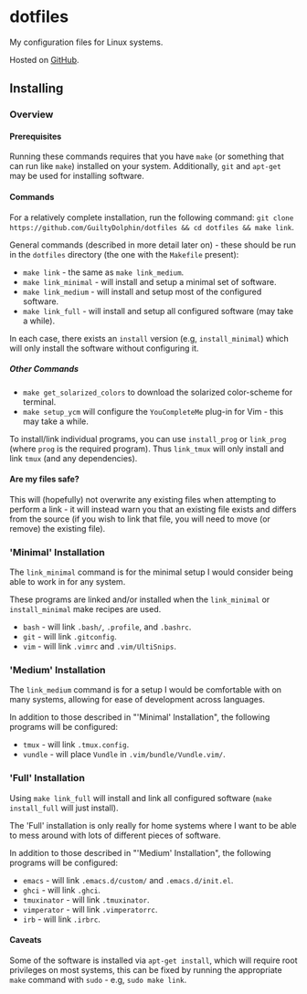 # dotfiles

My configuration files for Linux systems.

Hosted on [GitHub](https://github.com/GuiltyDolphin/dotfiles).

## Installing

### Overview

#### Prerequisites

Running these commands requires that you have `make` (or something
that can run like `make`) installed on your system. Additionally,
`git` and `apt-get` may be used for installing software.

#### Commands

For a relatively complete installation, run the following command:
`git clone https://github.com/GuiltyDolphin/dotfiles && cd dotfiles && make link`.

General commands (described in more detail later on) - these should
be run in the `dotfiles` directory (the one with the `Makefile`
present):

* `make link` - the same as `make link_medium`.
* `make link_minimal` - will install and setup a minimal set of
software.
* `make link_medium` - will install and setup most of the configured
software.
* `make link_full` - will install and setup all configured software
(may take a while).

In each case, there exists an `install` version
(e.g, `install_minimal`) which will only install the software without
configuring it.

##### Other Commands

* `make get_solarized_colors` to download the solarized color-scheme
for terminal.
* `make setup_ycm` will configure the `YouCompleteMe` plug-in for
Vim - this may take a while.

To install/link individual programs, you can use `install_prog` or
`link_prog` (where `prog` is the required program). Thus `link_tmux`
will only install and link `tmux` (and any dependencies).

#### Are my files safe?

This will (hopefully) not overwrite any existing files when attempting
to perform a link - it will instead warn you that an existing file
exists and differs from the source (if you wish to link that file,
you will need to move (or remove) the existing file).

### 'Minimal' Installation

The `link_minimal` command is for the minimal setup I would consider
being able to work in for any system.

These programs are linked and/or installed when the `link_minimal` or
`install_minimal` make recipes are used.

* `bash` - will link `.bash/`, `.profile`, and `.bashrc`.
* `git` - will link `.gitconfig`.
* `vim` - will link `.vimrc` and `.vim/UltiSnips`.

### 'Medium' Installation

The `link_medium` command is for a setup I would be comfortable with
on many systems, allowing for ease of development across languages.

In addition to those described in "'Minimal' Installation", the
following programs will be configured:

* `tmux` - will link `.tmux.config`.
* `vundle` - will place `Vundle` in `.vim/bundle/Vundle.vim/`.

### 'Full' Installation

Using `make link_full` will install and link all configured software
(`make install_full` will just install).

The 'Full' installation is only really for home systems where I want
to be able to mess around with lots of different pieces of software.

In addition to those described in "'Medium' Installation", the
following programs will be configured:

* `emacs` - will link `.emacs.d/custom/` and `.emacs.d/init.el`.
* `ghci` - will link `.ghci`.
* `tmuxinator` - will link `.tmuxinator`.
* `vimperator` - will link `.vimperatorrc`.
* `irb` - will link `.irbrc`.

#### Caveats

Some of the software is installed via `apt-get install`, which will
require root privileges on most systems, this can be fixed by running
the appropriate `make` command with `sudo` - e.g, `sudo make link`.

